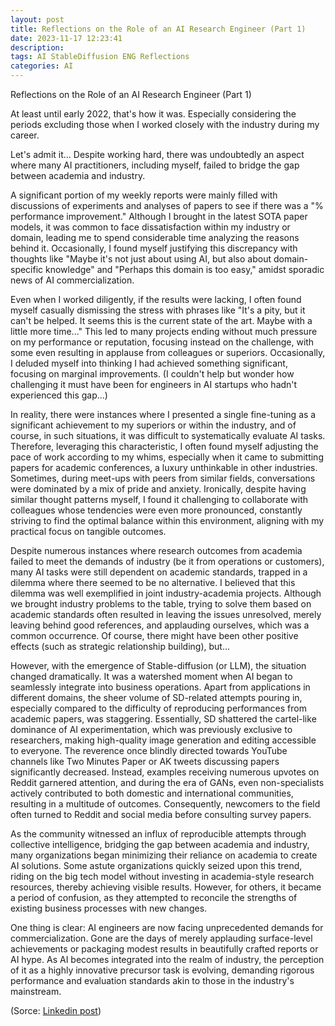 ```yaml
---
layout: post
title: Reflections on the Role of an AI Research Engineer (Part 1)
date: 2023-11-17 12:23:41
description: 
tags: AI StableDiffusion ENG Reflections
categories: AI
---
```


Reflections on the Role of an AI Research Engineer (Part 1)

At least until early 2022, that's how it was. Especially considering the periods excluding those when I worked closely with the industry during my career.

Let's admit it... Despite working hard, there was undoubtedly an aspect where many AI practitioners, including myself, failed to bridge the gap between academia and industry.

A significant portion of my weekly reports were mainly filled with discussions of experiments and analyses of papers to see if there was a "% performance improvement." Although I brought in the latest SOTA paper models, it was common to face dissatisfaction within my industry or domain, leading me to spend considerable time analyzing the reasons behind it. Occasionally, I found myself justifying this discrepancy with thoughts like "Maybe it's not just about using AI, but also about domain-specific knowledge" and "Perhaps this domain is too easy," amidst sporadic news of AI commercialization.

Even when I worked diligently, if the results were lacking, I often found myself casually dismissing the stress with phrases like "It's a pity, but it can't be helped. It seems this is the current state of the art. Maybe with a little more time..." This led to many projects ending without much pressure on my performance or reputation, focusing instead on the challenge, with some even resulting in applause from colleagues or superiors. Occasionally, I deluded myself into thinking I had achieved something significant, focusing on marginal improvements. (I couldn't help but wonder how challenging it must have been for engineers in AI startups who hadn't experienced this gap...)

In reality, there were instances where I presented a single fine-tuning as a significant achievement to my superiors or within the industry, and of course, in such situations, it was difficult to systematically evaluate AI tasks. Therefore, leveraging this characteristic, I often found myself adjusting the pace of work according to my whims, especially when it came to submitting papers for academic conferences, a luxury unthinkable in other industries. Sometimes, during meet-ups with peers from similar fields, conversations were dominated by a mix of pride and anxiety. Ironically, despite having similar thought patterns myself, I found it challenging to collaborate with colleagues whose tendencies were even more pronounced, constantly striving to find the optimal balance within this environment, aligning with my practical focus on tangible outcomes.

Despite numerous instances where research outcomes from academia failed to meet the demands of industry (be it from operations or customers), many AI tasks were still dependent on academic standards, trapped in a dilemma where there seemed to be no alternative. I believed that this dilemma was well exemplified in joint industry-academia projects. Although we brought industry problems to the table, trying to solve them based on academic standards often resulted in leaving the issues unresolved, merely leaving behind good references, and applauding ourselves, which was a common occurrence. Of course, there might have been other positive effects (such as strategic relationship building), but...

However, with the emergence of Stable-diffusion (or LLM), the situation changed dramatically. It was a watershed moment when AI began to seamlessly integrate into business operations. Apart from applications in different domains, the sheer volume of SD-related attempts pouring in, especially compared to the difficulty of reproducing performances from academic papers, was staggering. Essentially, SD shattered the cartel-like dominance of AI experimentation, which was previously exclusive to researchers, making high-quality image generation and editing accessible to everyone. The reverence once blindly directed towards YouTube channels like Two Minutes Paper or AK tweets discussing papers significantly decreased. Instead, examples receiving numerous upvotes on Reddit garnered attention, and during the era of GANs, even non-specialists actively contributed to both domestic and international communities, resulting in a multitude of outcomes. Consequently, newcomers to the field often turned to Reddit and social media before consulting survey papers.

As the community witnessed an influx of reproducible attempts through collective intelligence, bridging the gap between academia and industry, many organizations began minimizing their reliance on academia to create AI solutions. Some astute organizations quickly seized upon this trend, riding on the big tech model without investing in academia-style research resources, thereby achieving visible results. However, for others, it became a period of confusion, as they attempted to reconcile the strengths of existing business processes with new changes.

One thing is clear: AI engineers are now facing unprecedented demands for commercialization. Gone are the days of merely applauding surface-level achievements or packaging modest results in beautifully crafted reports or AI hype. As AI becomes integrated into the realm of industry, the perception of it as a highly innovative precursor task is evolving, demanding rigorous performance and evaluation standards akin to those in the industry's mainstream.

(Sorce: [Linkedin post](https://www.linkedin.com/in/mark-kim-18431346/recent-activity/all/))
